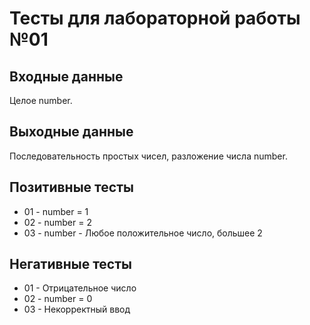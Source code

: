 # Тесты для лабораторной работы №01

## Входные данные
Целое number.

## Выходные данные
Последовательность простых чисел, разложение числа number.

## Позитивные тесты
- 01 - number = 1
- 02 - number = 2
- 03 - number - Любое положительное число, большее 2

## Негативные тесты
- 01 - Отрицательное число
- 02 - number = 0
- 03 - Некорректный ввод
